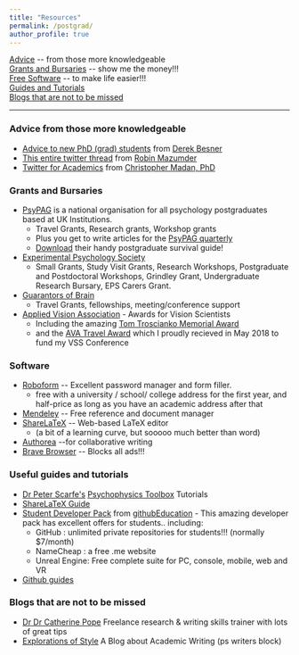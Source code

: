```yaml
---
title: "Resources"
permalink: /postgrad/
author_profile: true
---
```


[Advice](#advice-from-those-more-knowledgeable) -- from those more knowledgeable  
[Grants and Bursaries](#grants-and-bursaries) -- show me the money!!!  
[Free Software](#software) -- to make life easier!!!  
[Guides and Tutorials](#useful-guides-and-tutorials)  
[Blogs that are not to be missed](#Blogs-that-are-not-to-be-missed)





---


### Advice from those more knowledgeable
* [Advice to new PhD (grad) students](https://brittlab.uwaterloo.ca/2018/01/20/Grad-Student-Advice/) from [Derek Besner](https://uwaterloo.ca/psychology/people-profiles/derek-besner)
* [This entire twitter thread](https://twitter.com/RobinMazumder/status/953397393604665344) from [Robin Mazumder](https://twitter.com/RobinMazumder)
* [Twitter for Academics](https://medium.com/@cMadan/on-the-benefits-of-twitter-5af59158e4e2) from [Christopher Madan, PhD](https://medium.com/@cMadan)

### Grants and Bursaries  
* [PsyPAG](http://www.psypag.co.uk/) is a national organisation for all psychology postgraduates based at UK Institutions.  
    - Travel Grants, Research grants, Workshop grants  
    - Plus you get to write articles for the [PsyPAG quarterly](http://www.psypag.co.uk/the-quarterly/)  
    - [Download](http://www.psypag.co.uk/wp-content/uploads/2015/09/30th-Anniversary-Book.pdf) their handy postgraduate survival guide!
* [Experimental Psychology Society](https://eps.ac.uk/)  
    - Small Grants, Study Visit Grants, Research Workshops, Postgraduate and Postdoctoral Workshops, Grindley Grant, Undergraduate Research Bursary, EPS Carers Grant.    
* [Guarantors of Brain](https://guarantorsofbrain.org/)  
    - Travel Grants, fellowships, meeting/conference support  
* [Applied Vision Association](http://www.theava.net/awards/travel.php) - Awards for Vision Scientists
    - Including the amazing [Tom Troscianko Memorial Award](http://www.theava.net/awards/troscianko.php)
    - and the [AVA Travel Award](http://www.theava.net/awards/travel.php) which I proudly recieved in May 2018 to fund my VSS Conference  




### Software
* [Roboform](https://www.roboform.com/promotions/college)  -- Excellent password manager and form filler.  
    - free with a university / school/ college address for the first year, and half-price as long as you have an academic address after that  
* [Mendeley](https://www.mendeley.com)  -- Free reference and document manager  
* [ShareLaTeX](https://www.sharelatex.com) -- Web-based LaTeX editor 
    - (a bit of a learning curve, but sooooo much better than word)
 * [Authorea](https://www.authorea.com) --for collaborative writing
 * [Brave Browser](https://brave.com/download/) --  Blocks all ads!!! 


### Useful guides and tutorials
* [Dr Peter Scarfe's](https://www.reading.ac.uk/Psychology/About/staff/p-scarfe.aspx)  [Psychophysics Toolbox](http://peterscarfe.com/ptbtutorials.html) Tutorials  
* [ShareLaTeX Guide](https://www.sharelatex.com/learn)
* [Student Developer Pack](https://education.github.com/pack) from [githubEducation](https://education.github.com/)  -  This amazing developer pack has excellent offers for students.. including:  
    - GitHub : unlimited private repositories for students!!!  (normally $7/month) 
    - NameCheap : a free .me website  
    - Unreal Engine:  Free complete suite for PC, console, mobile, web and VR  
* [Github guides](https://guides.github.com/)  


### Blogs that are not to be missed
* [Dr Dr Catherine Pope](https://catherinepope.com) Freelance research & writing skills trainer with lots of great tips  
* [Explorations of Style](https://explorationsofstyle.com/) A Blog about Academic Writing (ps writers block)

